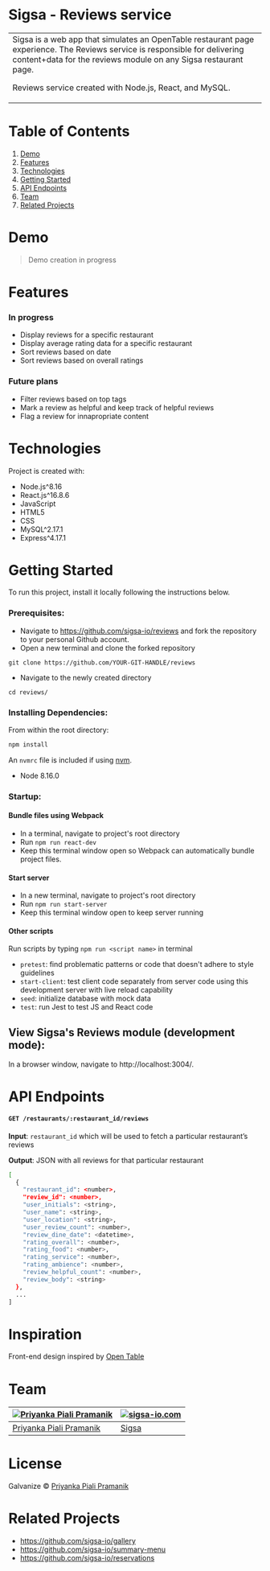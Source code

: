 # Sigsa - Reviews service

<table>
<tr>
<td>
Sigsa is a web app that simulates an OpenTable restaurant page experience. The Reviews service is responsible for delivering content+data for the reviews module on any Sigsa restaurant page.

Reviews service created with Node.js, React, and MySQL.
</td>
</tr>
</table>

# Table of Contents
1. [Demo](#demo)
1. [Features](#features)
1. [Technologies](#technologies)
1. [Getting Started](#Getting-Started)
1. [API Endpoints](#API-Endpoints)
1. [Team](#team)
1. [Related Projects](#related-projects)

# Demo
> Demo creation in progress
<!-- Here is a working live demo: -->

# Features

### In progress
- Display reviews for a specific restaurant
- Display average rating data for a specific restaurant
- Sort reviews based on date
- Sort reviews based on overall ratings

### Future plans
- Filter reviews based on top tags
- Mark a review as helpful and keep track of helpful reviews
- Flag a review for innapropriate content

# Technologies
Project is created with:
- Node.js^8.16
- React.js^16.8.6
- JavaScript
- HTML5
- CSS
- MySQL^2.17.1
- Express^4.17.1

# Getting Started

To run this project, install it locally following the instructions below.

### Prerequisites:

- Navigate to https://github.com/sigsa-io/reviews and fork the repository to your personal Github account.
- Open a new terminal and clone the forked repository

```
git clone https://github.com/YOUR-GIT-HANDLE/reviews
```
- Navigate to the newly created directory
```
cd reviews/
```

### Installing Dependencies:

From within the root directory:

```sh
npm install
```
An `nvmrc` file is included if using [nvm](https://github.com/creationix/nvm).

- Node 8.16.0

### Startup:

#### Bundle files using Webpack
- In a terminal, navigate to project's root directory
- Run `npm run react-dev`
- Keep this terminal window open so Webpack can automatically bundle project files.

#### Start server
- In a new terminal, navigate to project's root directory
- Run `npm run start-server`
- Keep this terminal window open to keep server running

#### Other scripts
Run scripts by typing `npm run <script name>` in terminal

- `pretest`: find problematic patterns or code that doesn't adhere to style guidelines
- `start-client`: test client code separately from server code using this development server with live reload capability
- `seed`: initialize database with mock data
- `test`: run Jest to test JS and React code

## View Sigsa's Reviews module (development mode):
In a browser window, navigate to http://localhost:3004/.

# API Endpoints

#### `GET /restaurants/:restaurant_id/reviews`

**Input**: `restaurant_id` which will be used to fetch a particular restaurant’s reviews

**Output**: JSON with all reviews for that particular restaurant

```sh
[
  {
    "restaurant_id": <number>,
    "review_id": <number>,
    "user_initials": <string>,
    "user_name": <string>,
    "user_location": <string>,
    "user_review_count": <number>,
    "review_dine_date": <datetime>,
    "rating_overall": <number>,
    "rating_food": <number>,
    "rating_service": <number>,
    "rating_ambience": <number>,
    "review_helpful_count": <number>,
    "review_body": <string>
  },
  ...
]
```

<!-- #### `PATCH /restaurants/:restaurant_id/reviews/:review_id/helpful`

**Input**: `restaurant_id` and `review_id` which will be used to update a particular restaurant’s reviews
 -->

# Inspiration
Front-end design inspired by [Open Table](https://www.opentable.com/)

# Team
[![Priyanka Piali Pramanik](https://avatars1.githubusercontent.com/u/50081087?s=400&v=4)](https://github.com/primanbo)  | [![sigsa-io.com](../img/orange/favicon-196x196.png)](https://github.com/sigsa-io)
---|---
[Priyanka Piali Pramanik ](https://github.com/primanbo) |[Sigsa](https://github.com/sigsa-io)
# License
Galvanize © [Priyanka Piali Pramanik](https://github.com/primanbo)

# Related Projects

  - https://github.com/sigsa-io/gallery
  - https://github.com/sigsa-io/summary-menu
  - https://github.com/sigsa-io/reservations
